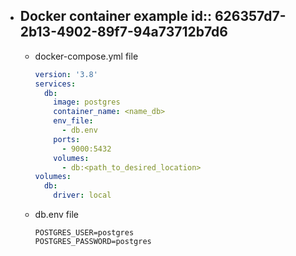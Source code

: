 - Docker container example
  id:: 626357d7-2b13-4902-89f7-94a73712b7d6
	-
	- docker-compose.yml file
	  ```yml
	  version: '3.8'
	  services:
	    db:
	      image: postgres
	      container_name: <name_db>
	      env_file:
	        - db.env
	      ports:
	        - 9000:5432
	      volumes: 
	        - db:<path_to_desired_location>
	  volumes:
	    db:
	      driver: local
	  ```
	- db.env file
	  ```env
	  POSTGRES_USER=postgres
	  POSTGRES_PASSWORD=postgres
	  ```